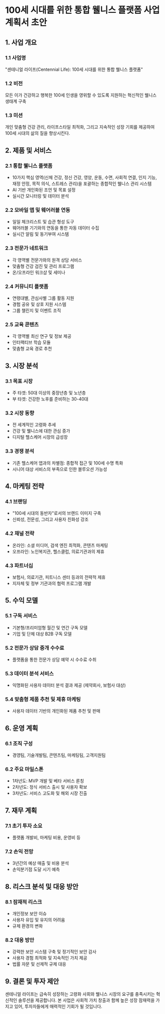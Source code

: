 # 100세 시대를 위한 통합 웰니스 플랫폼 사업계획서 초안
## 1. 사업 개요
### 1.1 사업명
"센테니얼 라이프(Centennial Life): 100세 시대를 위한 통합 웰니스 플랫폼"
### 1.2 비전
모든 이가 건강하고 행복한 100세 인생을 영위할 수 있도록 지원하는 혁신적인 웰니스 생태계 구축
### 1.3 미션
개인 맞춤형 건강 관리, 라이프스타일 최적화, 그리고 지속적인 성장 기회를 제공하여 100세 시대의 삶의 질을 향상시킨다.
## 2. 제품 및 서비스
### 2.1 통합 웰니스 플랫폼
- 10가지 핵심 영역(신체 건강, 정신 건강, 영양, 운동, 수면, 사회적 연결, 인지 기능, 재정 안정, 목적 의식, 스트레스 관리)을 포괄하는 종합적인 웰니스 관리 시스템
- AI 기반 개인화된 조언 및 목표 설정
- 실시간 모니터링 및 데이터 분석
### 2.2 모바일 앱 및 웨어러블 연동
- 일일 체크리스트 및 습관 형성 도구
- 웨어러블 기기와의 연동을 통한 자동 데이터 수집
- 실시간 알림 및 동기부여 시스템
### 2.3 전문가 네트워크
- 각 영역별 전문가와의 원격 상담 서비스
- 맞춤형 건강 검진 및 관리 프로그램
- 온/오프라인 워크샵 및 세미나
### 2.4 커뮤니티 플랫폼
- 연령대별, 관심사별 그룹 활동 지원
- 경험 공유 및 상호 지원 시스템
- 그룹 챌린지 및 이벤트 조직
### 2.5 교육 콘텐츠
- 각 영역별 최신 연구 및 정보 제공
- 인터랙티브 학습 모듈
- 맞춤형 교육 경로 추천
## 3. 시장 분석
### 3.1 목표 시장
- 주 타겟: 50대 이상의 중장년층 및 노년층
- 부 타겟: 건강한 노후를 준비하는 30-40대
### 3.2 시장 동향
- 전 세계적인 고령화 추세
- 건강 및 웰니스에 대한 관심 증가
- 디지털 헬스케어 시장의 급성장
### 3.3 경쟁 분석
- 기존 헬스케어 앱과의 차별점: 종합적 접근 및 100세 수명 특화
- 시니어 대상 서비스의 부족으로 인한 블루오션 가능성
## 4. 마케팅 전략
### 4.1 브랜딩
- "100세 시대의 동반자"로서의 브랜드 이미지 구축
- 신뢰성, 전문성, 그리고 사용자 친화성 강조
### 4.2 채널 전략
- 온라인: 소셜 미디어, 검색 엔진 최적화, 콘텐츠 마케팅
- 오프라인: 노인복지관, 헬스클럽, 의료기관과의 제휴
### 4.3 파트너십
- 보험사, 의료기관, 피트니스 센터 등과의 전략적 제휴
- 지자체 및 정부 기관과의 협력 프로그램 개발
## 5. 수익 모델
### 5.1 구독 서비스
- 기본형/프리미엄형 월간 및 연간 구독 모델
- 기업 및 단체 대상 B2B 구독 모델
### 5.2 전문가 상담 중개 수수료
- 플랫폼을 통한 전문가 상담 예약 시 수수료 수취
### 5.3 데이터 분석 서비스
- 익명화된 사용자 데이터 분석 결과 제공 (제약회사, 보험사 대상)
### 5.4 맞춤형 제품 추천 및 제휴 마케팅
- 사용자 데이터 기반의 개인화된 제품 추천 및 판매
## 6. 운영 계획
### 6.1 조직 구성
- 경영팀, 기술개발팀, 콘텐츠팀, 마케팅팀, 고객지원팀
### 6.2 주요 마일스톤
- 1차년도: MVP 개발 및 베타 서비스 론칭
- 2차년도: 정식 서비스 출시 및 사용자 확보
- 3차년도: 서비스 고도화 및 해외 시장 진출
## 7. 재무 계획
### 7.1 초기 투자 소요
- 플랫폼 개발비, 마케팅 비용, 운영비 등
### 7.2 손익 전망
- 3년간의 예상 매출 및 비용 분석
- 손익분기점 도달 시기 예측
## 8. 리스크 분석 및 대응 방안
### 8.1 잠재적 리스크
- 개인정보 보안 이슈
- 사용자 유입 및 유지의 어려움
- 규제 환경의 변화
### 8.2 대응 방안
- 강력한 보안 시스템 구축 및 정기적인 보안 감사
- 사용자 경험 최적화 및 지속적인 가치 제공
- 법률 자문 및 선제적 규제 대응
## 9. 결론 및 투자 제안
센테니얼 라이프는 급속히 성장하는 고령화 사회와 웰니스 시장의 요구를 충족시키는 혁신적인 솔루션을 제공합니다. 본 사업은 사회적 가치 창출과 함께 높은 성장 잠재력을 가지고 있어, 투자자들에게 매력적인 기회가 될 것입니다.